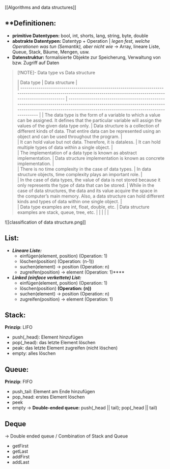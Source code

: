 [[Algorithms and data structures]]
## **Definitionen:
- **primitive Datentypen:** bool, int, shorts, lang, string, byte, double 
- **abstrakte Datentypen:** Datentyp  + Operation | *legen fest, welche Operationen was tun (Semantik), aber nicht wie* -> Array, lineare Liste, Queue, Stack, Bäume, Mengen, usw.
- **Datenstruktur:** formalisierte Objekte zur Speicherung, Verwaltung von bzw. Zugriff auf Daten

> [!NOTE]- Data type vs Data structure
> 
> | Data type                                                                                                                                                             | Data structure                                                                                                                                                                                            |              
| --------------------------------------------------------------------------------------------------------------------------------------------------------------------- | --------------------------------------------------------------------------------------------------------------------------------------------------------------------------------------------------------- | 
| The data type is the form of a variable to which a value can be assigned. It defines that the particular variable will assign the values of the given data type only. | Data structure is a collection of different kinds of data. That entire data can be represented using an object and can be used throughout the program.                                                    |     
| It can hold value but not data. Therefore, it is dataless.                                                                                                            | It can hold multiple types of data within a single object.                                                                                                                                                |     
| The implementation of a data type is known as abstract implementation.                                                                                                | Data structure implementation is known as concrete implementation.                                                                                                                                        |    
| There is no time complexity in the case of data types.                                                                                                                | In data structure objects, time complexity plays an important role.                                                                                                                                       |    
| In the case of data types, the value of data is not stored because it only represents the type of data that can be stored.                                            | While in the case of data structures, the data and its value acquire the space in the computer’s main memory. Also, a data structure can hold different kinds and types of data within one single object. |     
| Data type examples are int, float, double, etc. |   Data structure examples are stack, queue, tree, etc.                                                                                                                                                                    |                                                                                                                                                                                                           |     |     |     |

![[classification of data structure.png]]

## **List:**
- ***Lineare Liste:***
	- einfügen(element, position) (Operation: 1)
	- löschen(position) (Operation: (n-1))
	- suchen(element) -> position (Operation: n)
	- zugreifen(position) -> element (Operation: 1)****
- ***Linked (einface verkettete) List:***
	- einfügen(element, position) (Operation: 1)
	- löschen(position) **(Operation: (n))**
	- suchen(element) -> position (Operation: n)
	- zugreifen(position) -> element (Operation: 1)

## Stack:
**Prinzip**: LIFO
- push(\_head): Element hinzufügen
- pop(\_head): das letzte Element löschen
- peak: das letzte Element zugreifen (nicht löschen)
- empty: alles löschen
## Queue:
**Prinzip**: FIFO
- push_tail: Element am Ende hinzufügen
- pop_head: erstes Element löschen
- peek
- empty
-> **Double-ended queue:** push(\_head || tail); pop(\_head || tail)
## Deque
-> Double ended queue / Combination of Stack and Queue
- getFirst
- getLast
- addFirst
- addLast

